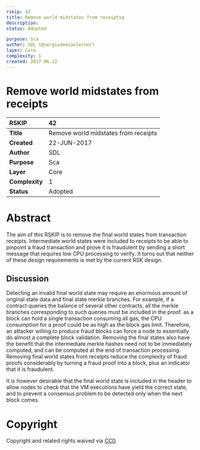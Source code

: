 ```yaml
---
rskip: 42
title: Remove world midstates from receiptsq
description: 
status: Adopted

purpose: Sca
author: SDL (@sergiodemianlerner)
layer: Core
complexity: 1
created: 2017-06-22
---
```



# Remove world midstates from receipts

|RSKIP          |42           |
| :------------ |:-------------|
|**Title**      |Remove world midstates from receipts|
|**Created**    |22-JUN-2017 |
|**Author**     |SDL |
|**Purpose**    |Sca |
|**Layer**      |Core |
|**Complexity** |1 |
|**Status**     |Adopted | 

# **Abstract**

The aim of this RSKIP is to remove the final world states from transaction receipts. Intermediate world states were included to receipts to be able to pinpoint a fraud transaction and prove it is fraudulent by sending a short message that requires low CPU processing to verify. It turns out that neither of these design requirements is met by the current RSK design.

## Discussion

Detecting an invalid final world state may require an enormous amount of original state data and final state merkle branches. For example, if a contract queries the balance of several other contracts, all the merkle branches corresponding to such queries must be included in the proof. as a block can hold a single transaction consuming all gas, the CPU consumption for a proof could be as high as the block gas limit. Therefore, an attacker willing to produce fraud blocks can force a node to essentially do almost a complete block validation. Removing the final states also have the benefit that the intermediate merkle hashes need not to be immediately computed, and can be computed at the end of transaction processing. Removing final world states from receipts reduce the complexity of fraud proofs considerably by turning a fraud proof into a block, plus an indicator that it is fraudulent. 

It is however desirable that the final world state is included in the header to allow nodes to check that the VM executions have yield the correct state, and to prevent a consensus problem to be detected only when the next block comes.

# **Copyright**

Copyright and related rights waived via [CC0](https://creativecommons.org/publicdomain/zero/1.0/).
